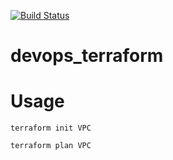[![Build Status](https://travis-ci.org/mattyait/devops_terraform.svg?branch=master)](https://travis-ci.org/mattyait/devops_terraform)
# devops_terraform

# Usage
`terraform init VPC`

`terraform plan VPC`
